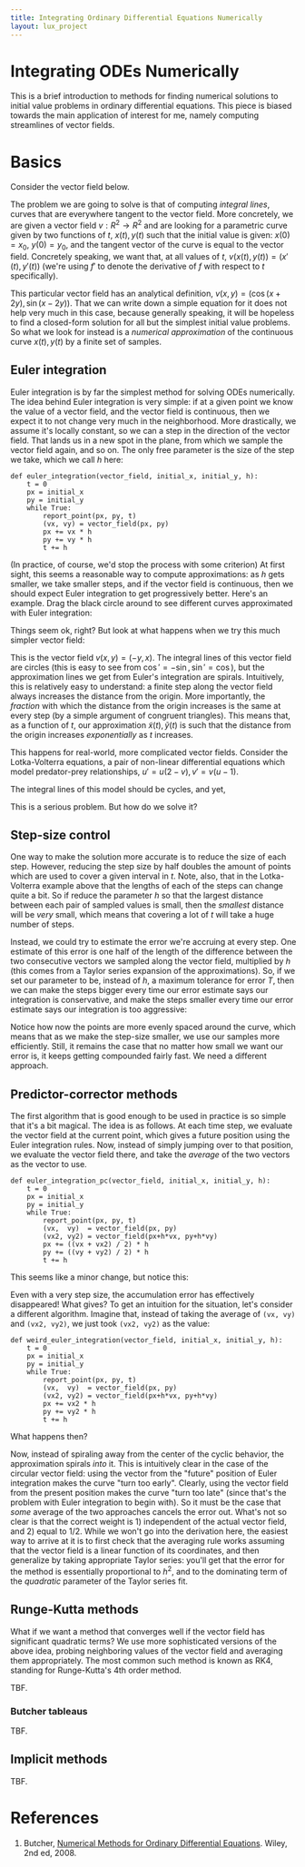 ```yaml
---
title: Integrating Ordinary Differential Equations Numerically
layout: lux_project
---
```


# Integrating ODEs Numerically

This is a brief introduction to methods for finding numerical
solutions to initial value problems in ordinary differential
equations. This piece is biased towards the main application of
interest for me, namely computing streamlines of vector fields.

# Basics

Consider the vector field below.

<div id="vf1" class="small-square-chart"></div>  
  
The problem we are going to solve is that of computing *integral
lines*, curves that are everywhere tangent to the vector field. More
concretely, we are given a vector field $v: R^2 \to R^2$ and are
looking for a parametric curve given by two functions of $t$, $x(t),
y(t)$ such that the initial value is given: $x(0)=x_0$, $y(0) = y_0$,
and the tangent vector of the curve is equal to the vector
field. Concretely speaking, we want that, at all values of $t$,
$v(x(t),y(t)) = (x'(t), y'(t))$ (we're using $f'$ to denote the
derivative of $f$ with respect to $t$ specifically).

This particular vector field has an analytical definition, $v(x, y) =
(\cos(x + 2y), \sin(x - 2y))$. That we can write down a simple
equation for it does not help very much in this case, because
generally speaking, it will be hopeless to find a closed-form solution
for all but the simplest initial value problems. So what we look for
instead is a *numerical approximation* of the continuous curve $x(t),
y(t)$ by a finite set of samples.

## Euler integration

Euler integration is by far the simplest method for solving ODEs
numerically. The idea behind Euler integration is very simple: if at
a given point we know the value of a vector field, and the vector
field is continuous, then we expect it to not change very much in the
neighborhood. More drastically, we assume it's locally constant, so we
can a step in the direction of the vector field. That lands us in a
new spot in the plane, from which we sample the vector field again,
and so on. The only free parameter is the size of the step we take,
which we call $h$ here:

    def euler_integration(vector_field, initial_x, initial_y, h):
        t = 0
        px = initial_x
        py = initial_y
        while True:
            report_point(px, py, t)
            (vx, vy) = vector_field(px, py)
            px += vx * h
            py += vy * h
            t += h

(In practice, of course, we'd stop the process with some criterion)
At first sight, this seems a reasonable way to compute approximations:
as $h$ gets smaller, we take smaller steps, and if the vector field is
continuous, then we should expect Euler integration to get
progressively better. Here's an example. Drag the black circle around
to see different curves approximated with Euler integration:

<div id="vf2" class="small-square-chart"></div>  

Things seem ok, right? But look at what happens when we try this much
simpler vector field:

<div id="vf3" class="small-square-chart"></div>

This is the vector field $v(x,y) = (-y, x)$. The integral lines of
this vector field are circles (this is easy to see from $\cos' =
-\sin, \sin' = \cos$), but the approximation lines we get from Euler's
integration are spirals. Intuitively, this is relatively easy to
understand: a finite step along the vector field always increases the
distance from the origin. More importantly, the *fraction* with which
the distance from the origin increases is the same at every step (by a simple
argument of congruent triangles). This means that, as a function of
$t$, our approximation $\tilde{x}(t), \tilde{y}(t)$ is such that the
distance from the origin increases *exponentially* as $t$ increases.

This happens for real-world, more complicated vector fields. Consider
the Lotka-Volterra equations, a pair of non-linear differential equations which 
model predator-prey relationships, $u' = u(2-v), v' = v (u - 1)$.

The integral lines of this model should be cycles, and yet,

<div id="vf4" class="small-square-chart"></div>

This is a serious problem. But how do we solve it?

## Step-size control

One way to make the solution more accurate is to reduce the size of
each step.  However, reducing the step size by half doubles the amount
of points which are used to cover a given interval in $t$.  Note,
also, that in the Lotka-Volterra example above that the lengths of
each of the steps can change quite a bit. So if reduce the parameter
$h$ so that the largest distance between each pair of sampled values
is small, then the *smallest* distance will be *very* small, which means
that covering a lot of $t$ will take a huge number of steps.

Instead, we could try to estimate the error we're accruing at every
step. One estimate of this error is one half of the length of the
difference between the two consecutive vectors we sampled along the
vector field, multiplied by $h$ (this comes from a Taylor series
expansion of the approximations).  So, if we set our parameter to be,
instead of $h$, a maximum tolerance for error $T$, then we can make
the steps bigger every time our error estimate says our integration is
conservative, and make the steps smaller every time our error estimate
says our integration is too aggressive:

<div id="vf5" class="small-square-chart"></div>

Notice how now the points are more evenly spaced around the curve,
which means that as we make the step-size smaller, we use our samples
more efficiently.  Still, it remains the case that no matter how small
we want our error is, it keeps getting compounded fairly fast. We need
a different approach.

## Predictor-corrector methods

The first algorithm that is good enough to be used in practice is so
simple that it's a bit magical. The idea is as follows. At each time
step, we evaluate the vector field at the current point, which gives a
future position using the Euler integration rules. Now, instead of
simply jumping over to that position, we evaluate the vector field
there, and take the *average* of the two vectors as the vector to use.

    def euler_integration_pc(vector_field, initial_x, initial_y, h):
        t = 0
        px = initial_x
        py = initial_y
        while True:
            report_point(px, py, t)
            (vx,  vy)  = vector_field(px, py)
            (vx2, vy2) = vector_field(px+h*vx, py+h*vy)
            px += ((vx + vx2) / 2) * h
            py += ((vy + vy2) / 2) * h
            t += h

This seems like a minor change, but notice this:

<div class="chart"><span id="vf6" class="small-inline-square-chart"></span><span id="vf7" class="small-inline-square-chart"></span></div>

Even with a very step size, the accumulation error has
effectively disappeared! What gives? To get an intuition for the
situation, let's consider a different algorithm. Imagine that, instead
of taking the average of `(vx, vy)` and `(vx2, vy2)`, we just took `(vx2, vy2)` as the value:

    def weird_euler_integration(vector_field, initial_x, initial_y, h):
        t = 0
        px = initial_x
        py = initial_y
        while True:
            report_point(px, py, t)
            (vx,  vy)  = vector_field(px, py)
            (vx2, vy2) = vector_field(px+h*vx, py+h*vy)
            px += vx2 * h
            py += vy2 * h
            t += h

What happens then?

<div class="chart"><span id="vf8" class="small-inline-square-chart"></span><span id="vf9" class="small-inline-square-chart"></span></div>

Now, instead of spiraling away from the center of the cyclic behavior,
the approximation spirals *into* it. This is intuitively clear in the
case of the circular vector field: using the vector from the "future" position
of Euler integration makes the curve "turn too early". Clearly, using
the vector field from the present position makes the curve "turn too
late" (since that's the problem with Euler integration to begin with).
So it must be the case that _some_ average of the two
approaches cancels the error out. What's not so clear is that the
correct weight is 1) independent of the actual vector field, and 2)
equal to $1/2$. While we won't go into the derivation here, the
easiest way to arrive at it is to first check that the averaging rule
works assuming that the vector field is a linear function of its
coordinates, and then generalize by taking appropriate Taylor series:
you'll get that the error for the method is essentially proportional
to $h^2$, and to the dominating term of the *quadratic* parameter of
the Taylor series fit.

## Runge-Kutta methods

What if we want a method that converges well if the vector field has
significant quadratic terms? We use more sophisticated versions of the
above idea, probing neighboring values of the vector field and
averaging them appropriately. The most common such method is known as
RK4, standing for Runge-Kutta's 4th order method.

TBF.

### Butcher tableaus

TBF.

## Implicit methods

TBF.

# References

1. Butcher, [Numerical Methods for Ordinary Differential Equations](http://onlinelibrary.wiley.com/book/10.1002/9780470753767). Wiley, 2nd ed, 2008. 
